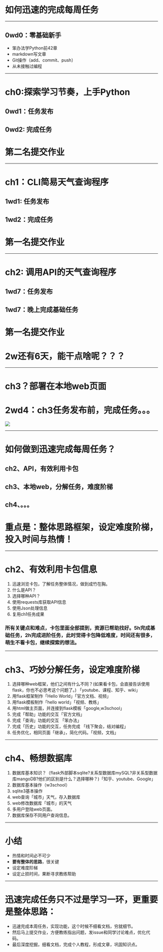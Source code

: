 # 如何迅速的完成每周任务
---
## 0wd0：零基础新手

* 笨办法学Python前42章
* markdown写文章
* Git操作（add、commit、push）
* 从未接触过编程

---
# ch0:探索学习节奏，上手Python

## 0wd1：任务发布


## 0wd2: 完成任务

# 第二名提交作业

---
# ch1：CLI简易天气查询程序

## 1wd1: 任务发布

## 1wd2：完成任务
# 第一名提交作业


---
# ch2: 调用API的天气查询程序

## 1wd7：任务发布

## 1wd7：晚上完成基础任务

# 第一名提交作业

# 2w还有6天，能干点啥呢？？？

---

# ch3？部署在本地web页面
# 2wd4：ch3任务发布前，完成任务。。。
![](/Users/hugo/Downloads/WX20170826-062723@2x.png)

---
# 如何做到迅速完成每周任务？

## ch2、API，有效利用卡包
## ch3、本地web，分解任务，难度阶梯
## ch4、。。。

# 重点是：整体思路框架，设定难度阶梯，投入时间与热情！

---
# ch2、有效利用卡包信息
1. 迅速浏览卡包，了解任务整体情况，做到成竹在胸。
2. 什么是API？
3. 选择哪种API？
4. 使用requests库获取API信息
5. 使用Json处理信息
6. 复用ch1任务成果
### 所有关键点和难点，卡包里面全部提到，资源已帮助找好。5h完成基础任务，2h完成进阶任务，此时觉得卡包降低难度，时间还有很多，萌生不看卡包，继续探索的想法。
---
# ch3、巧妙分解任务，设定难度阶梯
1. 选择哪种web框架，他们之间有什么不同？(如果看卡包，会直接告诉使用flask，你也不必思考这个问题了。) 「youtube、课程、知乎、wiki」
2. 用flask框架制作「Hello World」「官方文档、视频」
3. 用flask模板制作「hello world」「视频、教练」
4. 用html做主页面，并连接到flask模板「google,w3school」
5. 完成「帮助」功能的交互「官方文档」
6. 完成「查询」功能的交互 「笨办法」
7. 完成「历史」功能的交互，任务完成 「线下聚会，结对编程」
8. 任务优化，相同页面「继承」，简化代码。「视频，文档」

---
# ch4、畅想数据库

1. 数据库基本知识？（flask外部脚本sqlite?关系型数据库mySQL?非关系型数据库mangoDB?他们的区别是什么？选择哪种？)「知乎、youtube、Google」
2. 数据库基本操作（w3school）
3. sqlite3基本操作
3. web查询「城市」天气，存入数据库
4. web修改数据库「城市」的天气
5. 多用户登陆web页面。
6. 数据库保存不同用户查询信息。

---
# 小结
* 热情和时间必不可少
* **要有整体的思路**，很关键
* 设定难度阶梯
* 设定止损时间，果断寻求教练帮助
---
# 迅速完成任务只不过是学习一环，更重要是整体思路：
* 迅速完成本周任务，实现功能，这个时候不细看文档，穷就细节。
* 然后马上提交作业，方便教练指出问题，发issue和同学讨论难点，优化代码。
* 最后深度挖掘，细看文档，完成个人教程，形成文章，巩固知识点。